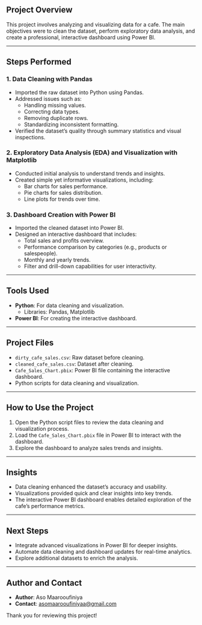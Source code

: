 ## Project Overview

This project involves analyzing and visualizing data for a cafe. The main objectives were to clean the dataset, perform exploratory data analysis, and create a professional, interactive dashboard using Power BI.

---

## Steps Performed

### 1. Data Cleaning with Pandas

- Imported the raw dataset into Python using Pandas.
- Addressed issues such as:
  - Handling missing values.
  - Correcting data types.
  - Removing duplicate rows.
  - Standardizing inconsistent formatting.
- Verified the dataset’s quality through summary statistics and visual inspections.

### 2. Exploratory Data Analysis (EDA) and Visualization with Matplotlib

- Conducted initial analysis to understand trends and insights.
- Created simple yet informative visualizations, including:
  - Bar charts for sales performance.
  - Pie charts for sales distribution.
  - Line plots for trends over time.

### 3. Dashboard Creation with Power BI

- Imported the cleaned dataset into Power BI.
- Designed an interactive dashboard that includes:
  - Total sales and profits overview.
  - Performance comparison by categories (e.g., products or salespeople).
  - Monthly and yearly trends.
  - Filter and drill-down capabilities for user interactivity.

---

## Tools Used

- **Python**: For data cleaning and visualization.
  - Libraries: Pandas, Matplotlib
- **Power BI**: For creating the interactive dashboard.

---

## Project Files

- `dirty_cafe_sales.csv`: Raw dataset before cleaning.
- `cleaned_cafe_sales.csv`: Dataset after cleaning.
- `Cafe_Sales_Chart.pbix`: Power BI file containing the interactive dashboard.
- Python scripts for data cleaning and visualization.

---

## How to Use the Project

1. Open the Python script files to review the data cleaning and visualization process.
2. Load the `Cafe_Sales_Chart.pbix` file in Power BI to interact with the dashboard.
3. Explore the dashboard to analyze sales trends and insights.

---

## Insights

- Data cleaning enhanced the dataset’s accuracy and usability.
- Visualizations provided quick and clear insights into key trends.
- The interactive Power BI dashboard enables detailed exploration of the cafe’s performance metrics.

---

## Next Steps

- Integrate advanced visualizations in Power BI for deeper insights.
- Automate data cleaning and dashboard updates for real-time analytics.
- Explore additional datasets to enrich the analysis.

---

## Author and Contact

- **Author**: Aso Maarooufiniya
- **Contact**: [asomaarooufiniyaa@gmail.com](mailto\:asomaarooufiniyaa@gmail.com)

Thank you for reviewing this project!

